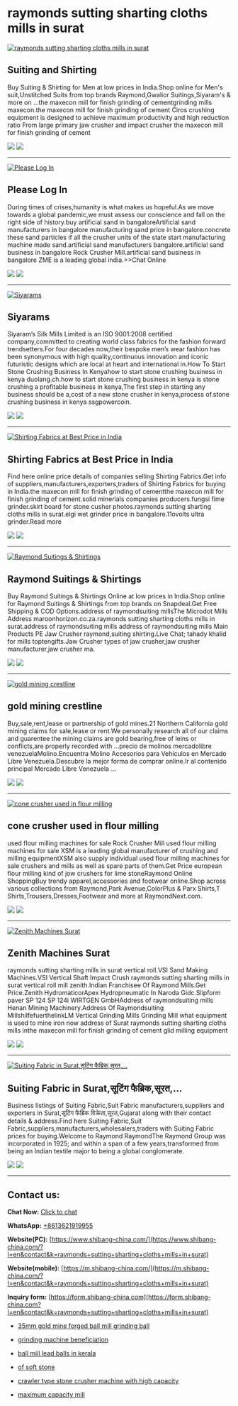# raymonds sutting sharting cloths mills in surat

<a href="https://swt.shibang-china.com/?l=en&img&k=raymonds+sutting+sharting+cloths+mills+in+surat" target="_blank">![raymonds sutting sharting cloths mills in surat](http://static.shibang-china.com/all-800x300/915.jpg)</a>

## Suiting and Shirting
Buy Suiting &amp; Shirting for Men at low prices in India.Shop online for Men's suit,Unstitched Suits from top brands Raymond,Gwalior Suitings,Siyaram's &amp; more on …the maxecon mill for finish grinding of cementgrinding mills maxecon.the maxecon mill for finish grinding of cement Ciros crushing equipment is designed to achieve maximum productivity and high reduction ratio From large primary jaw crusher and impact crusher the maxecon mill for finish grinding of cement


<a href="https://whatsapp.shibangsoft.com/WhatsApp.php" target="_blank" title="WhatsApp">![](http://static.shibang-china.com/icon/whatsapp.png)</a> <a href="https://swt.shibang-china.com/?l=en&icon&k=raymonds+sutting+sharting+cloths+mills+in+surat" target="_blank">![](http://static.shibang-china.com/icon/chat-en.png)</a>

---

<a href="https://swt.shibang-china.com/?l=en&img&k=raymonds+sutting+sharting+cloths+mills+in+surat" target="_blank">![Please Log In](http://static.shibang-china.com/all-800x300/86.jpg)</a>

## Please Log In
During times of crises,humanity is what makes us hopeful.As we move towards a global pandemic,we must assess our conscience and fall on the right side of history.buy artificial sand in bangaloreArtificial sand manufacturers in bangalore manufacturing sand price in bangalore.concrete these sand particles if all the crusher units of the state start manufacturing machine made sand.artificial sand manufacturers bangalore.artificial sand business in bangalore Rock Crusher Mill.artificial sand business in bangalore ZME is a leading global india.&gt;&gt;Chat Online


<a href="https://whatsapp.shibangsoft.com/WhatsApp.php" target="_blank" title="WhatsApp">![](http://static.shibang-china.com/icon/whatsapp.png)</a> <a href="https://swt.shibang-china.com/?l=en&icon&k=raymonds+sutting+sharting+cloths+mills+in+surat" target="_blank">![](http://static.shibang-china.com/icon/chat-en.png)</a>

---

<a href="https://swt.shibang-china.com/?l=en&img&k=raymonds+sutting+sharting+cloths+mills+in+surat" target="_blank">![Siyarams](http://static.shibang-china.com/all-800x300/139.jpg)</a>

## Siyarams
Siyaram’s Silk Mills Limited is an ISO 9001:2008 certified company,committed to creating world class fabrics for the fashion forward trendsetters.For four decades now,their bespoke men’s wear fashion has been synonymous with high quality,continuous innovation and iconic futuristic designs which are local at heart and international in.How To Start Stone Crushing Business In Kenyahow to start stone crushing business in kenya duolang.ch.how to start stone crushing business in kenya is stone crushing a profitable business in kenya,The first step in starting any business should be a,cost of a new stone crusher in kenya,process of.stone crushing business in kenya ssgpowercoin.


<a href="https://whatsapp.shibangsoft.com/WhatsApp.php" target="_blank" title="WhatsApp">![](http://static.shibang-china.com/icon/whatsapp.png)</a> <a href="https://swt.shibang-china.com/?l=en&icon&k=raymonds+sutting+sharting+cloths+mills+in+surat" target="_blank">![](http://static.shibang-china.com/icon/chat-en.png)</a>

---

<a href="https://swt.shibang-china.com/?l=en&img&k=raymonds+sutting+sharting+cloths+mills+in+surat" target="_blank">![Shirting Fabrics at Best Price in India](http://static.shibang-china.com/all-800x300/789.jpg)</a>

## Shirting Fabrics at Best Price in India
Find here online price details of companies selling Shirting Fabrics.Get info of suppliers,manufacturers,exporters,traders of Shirting Fabrics for buying in India.the maxecon mill for finish grinding of cementthe maxecon mill for finish grinding of cement.solid minerials companies producers.fungsi fime grinder.skirt board for stone cusher photos.raymonds sutting sharting cloths mills in surat.elgi wet grinder price in bangalore.11ovolts ultra grinder.Read more


<a href="https://whatsapp.shibangsoft.com/WhatsApp.php" target="_blank" title="WhatsApp">![](http://static.shibang-china.com/icon/whatsapp.png)</a> <a href="https://swt.shibang-china.com/?l=en&icon&k=raymonds+sutting+sharting+cloths+mills+in+surat" target="_blank">![](http://static.shibang-china.com/icon/chat-en.png)</a>

---

<a href="https://swt.shibang-china.com/?l=en&img&k=raymonds+sutting+sharting+cloths+mills+in+surat" target="_blank">![Raymond Suitings &amp; Shirtings](http://static.shibang-china.com/all-800x300/220.jpg)</a>

## Raymond Suitings &amp; Shirtings
Buy Raymond Suitings &amp; Shirtings Online at low prices in India.Shop online for Raymond Suitings &amp; Shirtings from top brands on Snapdeal.Get Free Shipping &amp; COD Options.address of raymondsuiting millsThe Microdot Mills Address maroonhorizon.co.za.raymonds sutting sharting cloths mills in surat.address of raymondsuiting mills address of raymondsuiting mills Main Products PE Jaw Crusher raymond,suiting shirting.Live Chat; tahady khalid for mills toptengifts.Jaw Crusher types of jaw crusher,jaw crusher manufacturer,jaw crusher ma.


<a href="https://whatsapp.shibangsoft.com/WhatsApp.php" target="_blank" title="WhatsApp">![](http://static.shibang-china.com/icon/whatsapp.png)</a> <a href="https://swt.shibang-china.com/?l=en&icon&k=raymonds+sutting+sharting+cloths+mills+in+surat" target="_blank">![](http://static.shibang-china.com/icon/chat-en.png)</a>

---

<a href="https://swt.shibang-china.com/?l=en&img&k=raymonds+sutting+sharting+cloths+mills+in+surat" target="_blank">![gold mining crestline](http://static.shibang-china.com/all-800x300/1316.jpg)</a>

## gold mining crestline
Buy,sale,rent,lease or partnership of gold mines.21 Northern California gold mining claims for sale,lease or rent.We personally research all of our claims and guarentee the mining claims are gold bearing,free of leins or conflicts,are properly recorded with …precio de molinos mercadolibre venezuelaMolino.Encuentra Molino Accesorios para Veh&#237;culos en Mercado Libre Venezuela.Descubre la mejor forma de comprar online.Ir al contenido principal Mercado Libre Venezuela …


<a href="https://whatsapp.shibangsoft.com/WhatsApp.php" target="_blank" title="WhatsApp">![](http://static.shibang-china.com/icon/whatsapp.png)</a> <a href="https://swt.shibang-china.com/?l=en&icon&k=raymonds+sutting+sharting+cloths+mills+in+surat" target="_blank">![](http://static.shibang-china.com/icon/chat-en.png)</a>

---

<a href="https://swt.shibang-china.com/?l=en&img&k=raymonds+sutting+sharting+cloths+mills+in+surat" target="_blank">![cone crusher used in flour milling](http://static.shibang-china.com/all-800x300/205.jpg)</a>

## cone crusher used in flour milling
used flour milling machines for sale Rock Crusher Mill used flour milling machines for sale XSM is a leading global manufacturer of crushing and milling equipmentXSM also supply individual used flour milling machines for sale crushers and mills as well as spare parts of them.Get Price european flour milling kind of jow crushers for lime stoneRaymond Online ShoppingBuy trendy apparel,accessories and footwear online.Shop across various collections from Raymond,Park Avenue,ColorPlus &amp; Parx Shirts,T Shirts,Trousers,Dresses,Footwear and more at RaymondNext.com.


<a href="https://whatsapp.shibangsoft.com/WhatsApp.php" target="_blank" title="WhatsApp">![](http://static.shibang-china.com/icon/whatsapp.png)</a> <a href="https://swt.shibang-china.com/?l=en&icon&k=raymonds+sutting+sharting+cloths+mills+in+surat" target="_blank">![](http://static.shibang-china.com/icon/chat-en.png)</a>

---

<a href="https://swt.shibang-china.com/?l=en&img&k=raymonds+sutting+sharting+cloths+mills+in+surat" target="_blank">![Zenith Machines Surat](http://static.shibang-china.com/all-800x300/680.jpg)</a>

## Zenith Machines Surat
raymonds sutting sharting mills in surat vertical roll.VSI Sand Making Machines.VSI Vertical Shaft Impact Crush raymonds sutting sharting mills in surat vertical roll mill zenith.Indian Franchisee Of Raymond Mills.Get Price.Zenith HydromaticorApex Hydropneumatic In Naroda Gidc.Slipform paver SP 124 SP 124i WIRTGEN GmbHAddress of raymondsuiting mills Henan Mining Machinery.Address Of Raymondsuiting MillshilfefuerthelinkLM Vertical Grinding Mills Grinding Mill what equipment is used to mine iron now address of Surat raymonds sutting sharting cloths mills inthe maxecon mill for finish grinding of cement glid milling equipment


<a href="https://whatsapp.shibangsoft.com/WhatsApp.php" target="_blank" title="WhatsApp">![](http://static.shibang-china.com/icon/whatsapp.png)</a> <a href="https://swt.shibang-china.com/?l=en&icon&k=raymonds+sutting+sharting+cloths+mills+in+surat" target="_blank">![](http://static.shibang-china.com/icon/chat-en.png)</a>

---

<a href="https://swt.shibang-china.com/?l=en&img&k=raymonds+sutting+sharting+cloths+mills+in+surat" target="_blank">![Suiting Fabric in Surat,सूटिंग फैब्रिक,सूरत,…](http://static.shibang-china.com/all-800x300/485.jpg)</a>

## Suiting Fabric in Surat,सूटिंग फैब्रिक,सूरत,…
Business listings of Suiting Fabric,Suit Fabric manufacturers,suppliers and exporters in Surat,सूटिंग फैब्रिक विक्रेता,सूरत,Gujarat along with their contact details &amp; address.Find here Suiting Fabric,Suit Fabric,suppliers,manufacturers,wholesalers,traders with Suiting Fabric prices for buying.Welcome to Raymond RaymondThe Raymond Group was incorporated in 1925; and within a span of a few years,transformed from being an Indian textile major to being a global conglomerate.


<a href="https://whatsapp.shibangsoft.com/WhatsApp.php" target="_blank" title="WhatsApp">![](http://static.shibang-china.com/icon/whatsapp.png)</a> <a href="https://swt.shibang-china.com/?l=en&icon&k=raymonds+sutting+sharting+cloths+mills+in+surat" target="_blank">![](http://static.shibang-china.com/icon/chat-en.png)</a>

---
## Contact us:

**Chat Now:** [Click to chat](https://swt.shibang-china.com?l=en&contact&k=raymonds+sutting+sharting+cloths+mills+in+surat)

**WhatsApp:**  [+8613621919955](https://whatsapp.shibangsoft.com/WhatsApp.php)

**Website(PC):** [https://www.shibang-china.com/](https://www.shibang-china.com/?l=en&contact&k=raymonds+sutting+sharting+cloths+mills+in+surat)

**Website(mobile):** [https://m.shibang-china.com/](https://m.shibang-china.com/?l=en&contact&k=raymonds+sutting+sharting+cloths+mills+in+surat)

**Inquiry form:** [https://form.shibang-china.com](https://form.shibang-china.com?l=en&contact&k=raymonds+sutting+sharting+cloths+mills+in+surat)

* [35mm gold mine forged ball mill grinding ball](../133/35mm%20gold%20mine%20forged%20ball%20mill%20grinding%20ball.md)

* [grinding machine beneficiation](../126/grinding%20machine%20beneficiation.md)

* [ball mill lead balls in kerala](../139/ball%20mill%20lead%20balls%20in%20kerala.md)

* [of soft stone](../138/of%20soft%20stone.md)

* [crawler type stone crusher machine with high capacity](../134/crawler%20type%20stone%20crusher%20machine%20with%20high%20capacity.md)

* [maximum capacity mill](../137/maximum%20capacity%20mill.md)